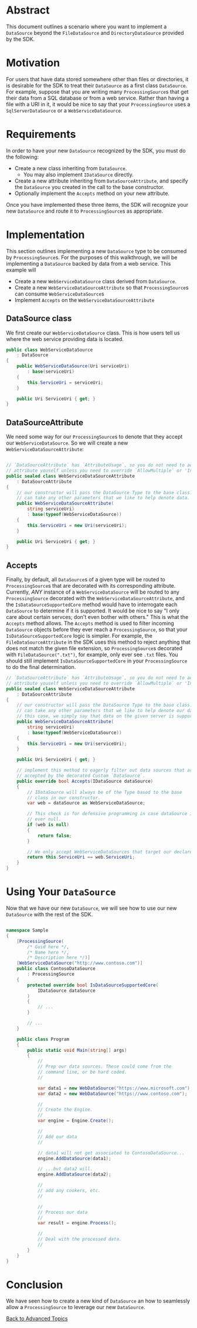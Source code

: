 # Abstract

This document outlines a scenario where you want to implement a `DataSource`
beyond the `FileDataSource` and `DirectoryDataSource` provided by the SDK.

# Motivation

For users that have data stored somewhere other than files or directories, it is
desirable for the SDK to treat their `DataSource` as a first class `DataSource`.
For example, suppose that you are writing many `ProcessingSource`s that get
their data from a SQL database or from a web service. Rather than having a file
with a URI in it, it would be nice to say that your `ProcessingSource` uses a 
`SqlServerDataSource` or a `WebServiceDataSource`.

# Requirements

In order to have your new `DataSource` recognized by the SDK, you must do the
following:

- Create a new class inheriting from `DataSource`.
    - You may also implement `IDataSource` directly.
- Create a new attribute inheriting from `DataSourceAttribute`, and specify the
  `DataSource` you created in the call to the base constructor.
- Optionally implement the `Accepts` method on your new attribute.

Once you have implemented these three items, the SDK will recognize your new
`DataSource` and route it to `ProcessingSource`s as appropriate.

# Implementation

This section outlines implementing a new `DataSource` type to be
consumed by `ProcessingSource`s. For the purposes of this walkthrough, we will
be implementing a `DataSource` backed by data from a web service. This example will
- Create a new `WebServiceDataSource` class derived from `DataSource`.
- Create a new `WebServiceDataSourceAttribute` so that `ProcessingSource`s
  can consume `WebServiceDataSource`s
- Implement `Accepts` on the `WebServiceDataSourceAttribute`

## DataSource class

We first create our `WebServiceDataSource` class. This is how users tell us where
the web service providing data is located.

````cs
public class WebServiceDataSource
    : DataSource
{
    public WebServiceDataSource(Uri serviceUri)
        : base(serviceUri)
    {
        this.ServiceUri = serviceUri;
    }

    public Uri ServiceUri { get; }
}
````

## DataSourceAttribute

We need some way for our `ProcessingSource`s to denote that they accept our
`WebServiceDataSource`. So we will create a new `WebServiceDataSourceAttribute`:

````cs

// `DataSourceAttribute` has `AttributeUsage`, so you do not need to add that
// attribute youself unless you need to override `AllowMultiple` or 'Inherited.`
public sealed class WebServiceDataSourceAttribute
    : DataSourceAttribute
{
    // our constructor will pass the DataSource Type to the base class. We
    // can take any other parameters that we like to help denote data.
    public WebServiceDataSourceAttribute(
        string serviceUri)
        : base(typeof(WebServiceDataSource))
    {
        this.ServiceUri = new Uri(serviceUri);
    }

    public Uri ServiceUri { get; }
}
````

## Accepts

Finally, by default, all `DataSource`s of a given type will be routed to 
`ProcessingSource`s that are decorated with its corresponding attribute. Currently,
_ANY_ instance of a `WebServiceDataSource` will be routed to any `ProcessingSource`
decorated with the `WebServiceDataSourceAttribute`, and the `IsDataSourceSupportedCore`
method would have to interrogate each `DataSource` to determine if it is supported.
It would be nice to say "I only care about certain servces; don't even bother
with others." This is what the `Accepts` method allows. The `Accepts` method is used
to filter incoming `DataSource` objects before they ever reach a `ProcessingSource`,
so that your `IsDataSourceSupportedCore` logic is simpler. For example, the `FileDataSourceAttribute`
in the SDK uses this method to reject anything that does not match the given
file extension, so `ProcessingSource`s decorated with `FileDataSource(".txt")`, for
example, only ever see `.txt` files. You should still implement
`IsDataSourceSupportedCore` in your `ProcessingSource` to do the final determination.

````cs
// `DataSourceAttribute` has `AttributeUsage`, so you do not need to add that
// attribute youself unless you need to override `AllowMultiple` or 'Inherited.`
public sealed class WebServiceDataSourceAttribute
    : DataSourceAttribute
{
    // our constructor will pass the DataSource Type to the base class. We
    // can take any other parameters that we like to help denote our data. In
    // this case, we simply say that data on the given server is supported.
    public WebServiceDataSourceAttribute(
        string serviceUri)
        : base(typeof(WebServiceDataSource))
    {
        this.ServiceUri = new Uri(serviceUri);
    }

    public Uri ServiceUri { get; }

    // implement this method to eagerly filter out data sources that are not
    // accepted by the decorated Custom `DataSource`.
    public override bool Accepts(IDataSource dataSource)
    {
        // IDataSource will always be of the Type based to the base
        // class in our constructor.
        var web = dataSource as WebServiceDataSource;

        // This check is for defensive programming in case dataSource is
        // ever null.
        if (web is null)
        {
            return false;
        }

        // We only accept WebServiceDataSources that target our declared service.
        return this.ServiceUri == web.ServiceUri;
    } 
}
````

# Using Your `DataSource` 

Now that we have our new `DataSource`, we will see how to use our new `DataSource`
with the rest of the SDK.

````cs

namespace Sample
{
    [ProcessingSource(
        /* Guid here */,
        /* Name here */,
        /* Description here */)]
    [WebServiceDataSource("http://www.contoso.com")]
    public class ContosoDataSource
        : ProcessingSource
    {
        protected override bool IsDataSourceSupportedCore(
            IDataSource dataSource
        )
        {
            // ...
        }

        // ...
    }

    public class Program
    {
        public static void Main(string[] args)
        {
            //
            // Prep our data sources. These could come from the
            // command line, or be hard coded.
            //

            var data1 = new WebDataSource("https://www.microsoft.com");
            var data2 = new WebDataSource("https://www.contoso.com");

            //
            // Create the Engine.
            //
            var engine = Engine.Create();

            //
            // Add our data
            //

            // data1 will not get associated to ContosoDataSource...
            engine.AddDataSource(data1);

            // ...but data2 will.
            engine.AddDataSource(data2);

            //
            // add any cookers, etc.
            //

            //
            // Process our data
            //
            var result = engine.Process();

            //
            // Deal with the processed data.
            //
        }
    }
}

````

# Conclusion

We have seen how to create a new kind of `DataSource` an how to seamlessly
allow a `ProcessingSource` to leverage our new `DataSource`.

[Back to Advanced Topics](README.md)
